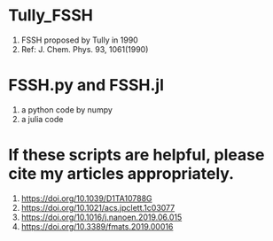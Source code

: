 # Tully_FSSH
1. FSSH proposed by Tully in 1990
2. Ref: J. Chem. Phys. 93, 1061(1990)
# FSSH.py and FSSH.jl
1. a python code by numpy 
2. a julia code 
# If these scripts are helpful, please cite my articles appropriately.  
1. https://doi.org/10.1039/D1TA10788G
2. https://doi.org/10.1021/acs.jpclett.1c03077
3. https://doi.org/10.1016/j.nanoen.2019.06.015
4. https://doi.org/10.3389/fmats.2019.00016 